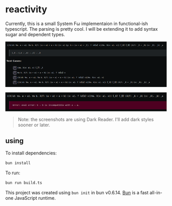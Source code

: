 # reactivity

Currently, this is a small System Fω implementaion in functional-ish typescript. The parsing is pretty cool. I will be extending it to add syntax sugar and dependent types.

![Screenshot of the thing described above.](res/scrot-test1-main.png)

![Same but with an error this time.](res/scrot-test1-error.png)

> Note: the screenshots are using Dark Reader. I'll add dark styles sooner or later.

## using

To install dependencies:

```bash
bun install
```

To run:

```bash
bun run build.ts
```

This project was created using `bun init` in bun v0.6.14. [Bun](https://bun.sh) is a fast all-in-one JavaScript runtime.
